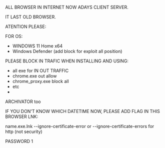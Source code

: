 ALL BROWSER IN INTERNET NOW ADAYS CLIENT SERVER.

IT LAST OLD BROWSER.

ATENTION PLEASE: 

FOR OS:
- WINDOWS 11 Home x64
- Windows Defender (add block for exploit all position)

PLEASE BLOCK IN TRAFIC WHEN INSTALLING AND USING:
- all exe for IN OUT TRAFFIC
- chrome.exe out allow
- chrome_proxy.exe block all
- etc
- 
ARCHIVATOR too 


IF YOU DON'T KNOW WHICH DATETIME NOW, PLEASE ADD FLAG IN THIS BROWSER LNK:

name.exe.lnk --ignore-certificate-error or --ignore-certificate-errors  for http (not security)


PASSWORD 1
